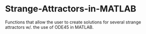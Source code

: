 # Strange-Attractors-in-MATLAB

Functions that allow the user to create solutions for several strange attractors w/. the use of ODE45 in MATLAB.
